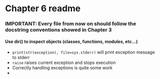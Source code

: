 # Chapter 6 readme

### IMPORTANT: Every file from now on should follow the docstring conventions showed in Chapter 3
#### Use dir() to inspect objects (classes, functions, modules, etc...)
- `print(str(exception), file=sys.stderr)` will print exception message to stderr 
- `raise` raises current exception and stops execution
- Correctly handling exceptions is quite some work
- 